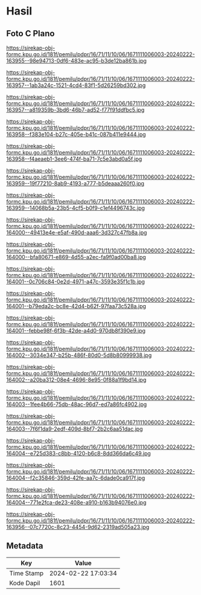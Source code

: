# Hasil

## Foto C Plano

https://sirekap-obj-formc.kpu.go.id/181f/pemilu/pdpr/16/71/11/10/06/1671111006003-20240222-163955--98e94713-0df6-483e-ac95-b3de12ba861b.jpg

https://sirekap-obj-formc.kpu.go.id/181f/pemilu/pdpr/16/71/11/10/06/1671111006003-20240222-163957--1ab3a24c-1521-4cd4-83f1-5d26259bd302.jpg

https://sirekap-obj-formc.kpu.go.id/181f/pemilu/pdpr/16/71/11/10/06/1671111006003-20240222-163957--a819359b-3bd6-46b7-ad52-f77f91ddfbc5.jpg

https://sirekap-obj-formc.kpu.go.id/181f/pemilu/pdpr/16/71/11/10/06/1671111006003-20240222-163958--f383e104-b27c-405e-b41c-087b411e9444.jpg

https://sirekap-obj-formc.kpu.go.id/181f/pemilu/pdpr/16/71/11/10/06/1671111006003-20240222-163958--f4aeaeb1-3ee6-474f-ba71-7c5e3abd0a5f.jpg

https://sirekap-obj-formc.kpu.go.id/181f/pemilu/pdpr/16/71/11/10/06/1671111006003-20240222-163959--19f77210-8ab9-4193-a777-b5deaaa260f0.jpg

https://sirekap-obj-formc.kpu.go.id/181f/pemilu/pdpr/16/71/11/10/06/1671111006003-20240222-163959--14068b5a-23b5-4cf5-b0f9-c1ef4496743c.jpg

https://sirekap-obj-formc.kpu.go.id/181f/pemilu/pdpr/16/71/11/10/06/1671111006003-20240222-164000--49413e4e-e5af-490d-aaa6-3d327c47fb8a.jpg

https://sirekap-obj-formc.kpu.go.id/181f/pemilu/pdpr/16/71/11/10/06/1671111006003-20240222-164000--bfa80671-e869-4d55-a2ec-fa9f0ad00ba8.jpg

https://sirekap-obj-formc.kpu.go.id/181f/pemilu/pdpr/16/71/11/10/06/1671111006003-20240222-164001--0c706c84-0e2d-4971-a47c-3593e35f1c1b.jpg

https://sirekap-obj-formc.kpu.go.id/181f/pemilu/pdpr/16/71/11/10/06/1671111006003-20240222-164001--b79eda2c-bc8e-42d4-b62f-97faa73c528a.jpg

https://sirekap-obj-formc.kpu.go.id/181f/pemilu/pdpr/16/71/11/10/06/1671111006003-20240222-164001--febbe98f-6f3b-42de-a4d0-970db8f390e9.jpg

https://sirekap-obj-formc.kpu.go.id/181f/pemilu/pdpr/16/71/11/10/06/1671111006003-20240222-164002--3034e347-b25b-486f-80d0-5d8b80999938.jpg

https://sirekap-obj-formc.kpu.go.id/181f/pemilu/pdpr/16/71/11/10/06/1671111006003-20240222-164002--a20ba312-08e4-4696-8e95-0f88a1f9bd14.jpg

https://sirekap-obj-formc.kpu.go.id/181f/pemilu/pdpr/16/71/11/10/06/1671111006003-20240222-164003--1fee4b66-75db-48ac-96d7-ed7a86fc4902.jpg

https://sirekap-obj-formc.kpu.go.id/181f/pemilu/pdpr/16/71/11/10/06/1671111006003-20240222-164003--7f6f1da9-2edf-409d-8bf7-2b2c6aa51dac.jpg

https://sirekap-obj-formc.kpu.go.id/181f/pemilu/pdpr/16/71/11/10/06/1671111006003-20240222-164004--e725d383-c8bb-4120-b6c8-8dd366da6c49.jpg

https://sirekap-obj-formc.kpu.go.id/181f/pemilu/pdpr/16/71/11/10/06/1671111006003-20240222-164004--f2c35846-359d-42fe-aa7c-6dade0ca917f.jpg

https://sirekap-obj-formc.kpu.go.id/181f/pemilu/pdpr/16/71/11/10/06/1671111006003-20240222-164004--771e2fca-de23-408e-a910-b163b94076e0.jpg

https://sirekap-obj-formc.kpu.go.id/181f/pemilu/pdpr/16/71/11/10/06/1671111006003-20240222-163956--07c7720c-8c23-4454-9d62-2319ad505a23.jpg


## Metadata

| Key        | Value               |
| ---------- | ------------------- |
| Time Stamp | 2024-02-22 17:03:34 |
| Kode Dapil | 1601                |



